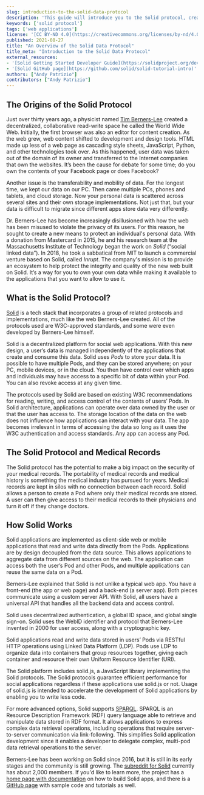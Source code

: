 ```yaml
---
slug: introduction-to-the-solid-data-protocol
description: 'This guide will introduce you to the Solid protocol, created by Tim Berners-Lee and gives Internet users ownership over their data, and how to incorporate the tech.'
keywords: ['solid protocol']
tags: ['web applications']
license: '[CC BY-ND 4.0](https://creativecommons.org/licenses/by-nd/4.0)'
published: 2021-08-27
title: "An Overview of the Solid Data Protocol"
title_meta: "Introduction to the Solid Data Protocol"
external_resources:
- '[Solid Getting Started Developer Guide](https://solidproject.org/developers/tutorials/getting-started)'
- '[Solid GitHub page](https://github.com/solid/solid-tutorial-intro)'
authors: ["Andy Patrizio"]
contributors: ["Andy Patrizio"]
---
```

## The Origins of the Solid Protocol

Just over thirty years ago, a physicist named [Tim Berners-Lee](https://en.wikipedia.org/wiki/Tim_Berners-Lee) created a decentralized, collaborative read-write space he called the World Wide Web. Initially, the first browser was also an editor for content creation. As the web grew, web content shifted to development and design tools. HTML made up less of a web page as cascading style sheets, JavaScript, Python, and other technologies took over. As this happened, user data was taken out of the domain of its owner and transferred to the Internet companies that own the websites. It’s been the cause for debate for some time; do you own the contents of your Facebook page or does Facebook?

Another issue is the transferability and mobility of data. For the longest time, we kept our data on our PC. Then came multiple PCs, phones and tablets, and cloud storage. Now your personal data is scattered across several sites and their own storage implementations. Not just that, but your data is difficult to migrate since different apps store data very differently.

Dr. Berners-Lee has become increasingly disillusioned with how the web has been misused to violate the privacy of its users. For this reason, he sought to create a new means to protect an individual's personal data. With a donation from Mastercard in 2015, he and his research team at the Massachusetts Institute of Technology began the work on *Solid* (“social linked data”). In 2018, he took a sabbatical from MIT to launch a commercial venture based on Solid, called *Inrupt*. The company's mission is to provide an ecosystem to help protect the integrity and quality of the new web built on Solid. It’s a way for you to own your own data while making it available to the applications that you want to allow to use it.

## What is the Solid Protocol?

[Solid](https://solidproject.org/) is a tech stack that incorporates a group of related protocols and implementations, much like the web Berners-Lee created. All of the protocols used are W3C-approved standards, and some were even developed by Berners-Lee himself.

Solid is a decentralized platform for social web applications. With this new design, a user’s data is managed independently of the applications that create and consume this data. Solid uses *Pods* to store your data. It is possible to have multiple Pods, and they can be stored anywhere; on your PC, mobile devices, or in the cloud. You then have control over which apps and individuals may have access to a specific bit of data within your Pod. You can also revoke access at any given time.

The protocols used by Solid are based on existing W3C recommendations for reading, writing, and access control of the contents of users’ Pods. In Solid architecture, applications can operate over data owned by the user or that the user has access to. The storage location of the data on the web does not influence how applications can interact with your data. The app becomes irrelevant in terms of accessing the data so long as it uses the W3C authentication and access standards. Any app can access any Pod.

## The Solid Protocol and Medical Records

The Solid protocol has the potential to make a big impact on the security of your medical records. The portability of medical records and medical history is something the medical industry has pursued for years. Medical records are kept in silos with no connection between each record. Solid allows a person to create a Pod where only their medical records are stored. A user can then give access to their medical records to their physicians and turn it off if they change doctors.

## How Solid Works

Solid applications are implemented as client-side web or mobile applications that read and write data directly from the Pods. Applications are by design decoupled from the data source. This allows applications to aggregate data from different sources on the web. The application can access both the user’s Pod and other Pods, and multiple applications can reuse the same data on a Pod.

Berners-Lee explained that Solid is not unlike a typical web app. You have a front-end (the app or web page) and a back-end (a server app). Both pieces communicate using a custom server API. With Solid, all users have a universal API that handles all the backend data and access control.

Solid uses decentralized authentication, a global ID space, and global single sign-on. Solid uses the WebID identifier and protocol that Berners-Lee invented in 2000 for user access, along with a cryptographic key.

Solid applications read and write data stored in users’ Pods via RESTful HTTP operations using Linked Data Platform (LDP). Pods use LDP to organize data into containers that group resources together, giving each container and resource their own Uniform Resource Identifier (URI).

The Solid platform includes solid.js, a JavaScript library implementing the Solid protocols. The Solid protocols guarantee efficient performance for social applications regardless if these applications use solid.js or not. Usage of solid.js is intended to accelerate the development of Solid applications by enabling you to write less code.

For more advanced options, Solid supports [SPARQL](https://en.wikipedia.org/wiki/SPARQL). SPARQL is an Resource Description Framework (RDF) query language able to retrieve and manipulate data stored in RDF format. It allows applications to express complex data retrieval operations, including operations that require server-to-server communication via link-following. This simplifies Solid application development since it enables a developer to delegate complex, multi-pod data retrieval operations to the server.

Berners-Lee has been working on Solid since 2016, but it is still in its early stages and the community is still growing. The [subreddit for Solid](https://www.reddit.com/r/SOLID/) currently has about 2,000 members. If you'd like to learn more, the project has a [home page with documentation](https://solidproject.org/developers/tutorials/getting-started) on how to build Solid apps, and there is a [GitHub page](https://github.com/solid/solid-tutorial-intro) with sample code and tutorials as well.

